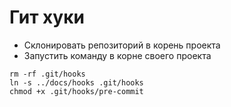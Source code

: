 # Гит хуки
- Склонировать репозиторий в корень проекта
- Запустить команду в корне своего проекта
```
rm -rf .git/hooks
ln -s ../docs/hooks .git/hooks
chmod +x .git/hooks/pre-commit
```
